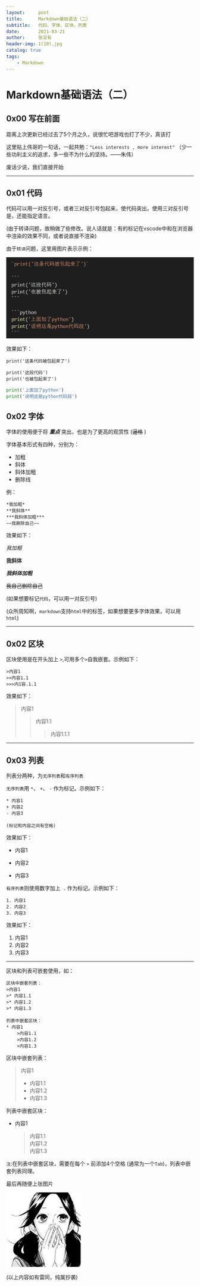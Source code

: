 ```yaml
---
layout:     post
title:      Markdown基础语法（二）
subtitle:   代码、字体、区块、列表
date:       2021-03-21
author:     张没有
header-img: 1(10).jpg
catalog: true
tags:
    - Markdown
---
```


# Markdown基础语法（二）
## 0x00 写在前面
距离上次更新已经过去了5个月之久，说很忙吧游戏也打了不少，真该打

这里贴上伟哥的一句话，一起共勉：`"Less interests , more interest"`
（少一些功利主义的追求，多一些不为什么的坚持。——朱伟）

废话少说，我们直接开始

---
## 0x01 代码
代码可以用一对反引号，或者三对反引号包起来，使代码突出。使用三对反引号是，还能指定语言。

(由于转译问题，故稍做了些修改。说人话就是：有的标记在vscode中和在浏览器中渲染的效果不同，或者说直接不渲染)

由于`转译`问题，这里用图片表示示例：

![img](/img/ct/13.png)

效果如下：

`print('这条代码被包起来了')`

```
print('这段代码')
print('也被包起来了') 
```

```python
print('上面加了python')
print('说明这是python代码段')
```

## 0x02 字体
字体的使用便于将 ***重点*** 突出，也是为了更高的观赏性 (~~逼格~~
)

字体基本形式有四种，分别为：
- 加粗
- 斜体
- 斜体加粗
- 删除线


例：
```
*我加粗*
**我斜体**
***我斜体加粗***
~~我删除自己~~
```
效果如下：

*我加粗*

**我斜体**

***我斜体加粗***

~~我自己删除自己~~

(如果想要标记`代码`，可以用一对反引号)

(众所周知啊，`markdown`支持`html`中的标签，如果想要更多字体效果，可以用 `html`)

---
## 0x02 区块
区块使用是在开头加上 `>`,可用多个`>`自我嵌套。示例如下：
```
>内容1
>>内容1.1
>>>内1容.1.1
```
效果如下：
>内容1
>>内容1.1
>>>内容1.1.1

---
## 0x03 列表
列表分两种，为`无序列表`和`有序列表`

`无序列表`用 `*`、 `+`、 `-` 作为标记。示例如下：
```
* 内容1
+ 内容2
- 内容3

(标记和内容之间有空格)
```
效果如下：

* 内容1
+ 内容2
- 内容3

`有序列表`则使用数字加上` .` 作为标记。示例如下：
```
1. 内容1
2. 内容2
3. 内容3
```
效果如下：

1. 内容1
2. 内容2
3. 内容3
---
区块和列表可嵌套使用，如：
```
区块中嵌套列表：
>内容1
>* 内容1.1
>* 内容1.2
>* 内容1.3

列表中嵌套区块：
* 内容1
    >内容1.1  
    >内容1.2  
    >内容1.3
```
区块中嵌套列表：
>内容1
>* 内容1.1
>* 内容1.2
>* 内容1.3

列表中嵌套区块：
* 内容1
    >内容1.1  
    >内容1.2  
    >内容1.3

`注`:在列表中嵌套区块，需要在每个 `>` 前添加4个空格 (通常为一个`Tab`)，列表中嵌套列表同理。






最后再随便上张图片

![img](/img/ct/avatar_g.jpg)



(以上内容如有雷同，纯属抄袭)



